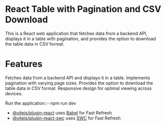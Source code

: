 # React Table with Pagination and CSV Download

This is a React web application that fetches data from a backend API, displays it in a table with pagination, and provides the option to download the table data in CSV format.

# Features

Fetches data from a backend API and displays it in a table.
Implements pagination with varying page sizes.
Provides the option to download the table data in CSV format.
Responsive design for optimal viewing across devices.

Run the application::- npm run dev

- [@vitejs/plugin-react](https://github.com/vitejs/vite-plugin-react/blob/main/packages/plugin-react/README.md) uses [Babel](https://babeljs.io/) for Fast Refresh
- [@vitejs/plugin-react-swc](https://github.com/vitejs/vite-plugin-react-swc) uses [SWC](https://swc.rs/) for Fast Refresh
